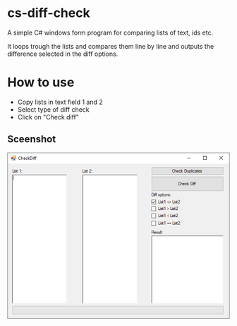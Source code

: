 # cs-diff-check
A simple C# windows form program for comparing lists of text, ids etc.

It loops trough the lists and compares them line by line and outputs the difference selected in the diff options.

# How to use
- Copy lists in text field 1 and 2
- Select type of diff check
- Click on "Check diff"

## Sceenshot
![Example](cs-diff-check.jpg)
